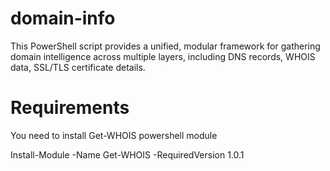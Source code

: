 # domain-info
This PowerShell script provides a unified, modular framework for gathering domain intelligence across multiple layers, including DNS records, WHOIS data, SSL/TLS certificate details.

# Requirements
You need to install Get-WHOIS powershell module 

  Install-Module -Name Get-WHOIS -RequiredVersion 1.0.1
